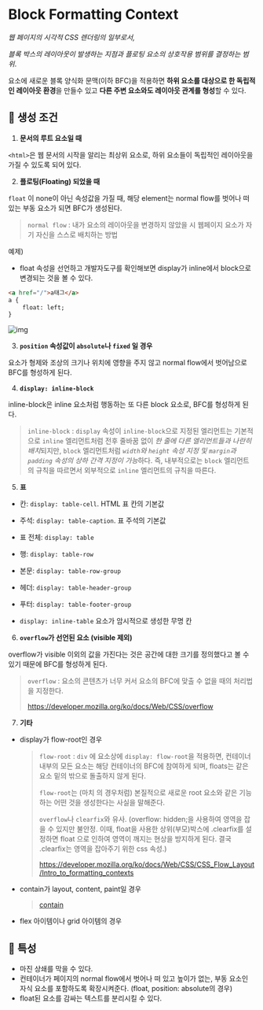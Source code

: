 # Block Formatting Context

*웹 페이지의 시각적 CSS 렌더링의 일부로서,*

*블록 박스의 레이아웃이 발생하는 지점과 플로팅 요소의 상호작용 범위를 결정하는 범위*.

요소에 새로운 블록 양식화 문맥(이하 BFC)을 적용하면 **하위 요소를 대상으로 한 독립적인 레이아웃 환경**을 만들수 있고 **다른 주변 요소와도 레이아웃 관계를 형성**할 수 있다.



## 🔎 생성 조건

1. **문서의 루트 요소일 때**

`<html>`은 웹 문서의 시작을 알리는 최상위 요소로, 하위 요소들이 독립적인 레이아웃을 가질 수 있도록 되어 있다.



2. **플로팅(Floating) 되었을 때**

`float` 이 none이 아닌 속성값을 가질 때, 해당 element는 normal flow를 벗어나 떠 있는 부동 요소가 되면 BFC가 생성된다.

> `normal flow` : 내가 요소의 레이아웃을 변경하지 않았을 시 웹페이지 요소가 자기 자신을 스스로 배치하는 방법

예제)

- float 속성을 선언하고 개발자도구를 확인해보면 display가 inline에서 block으로 변경되는 것을 볼 수 있다.

```html
<a href="/">a태그</a>
a {
	float: left;
}
```

![img](https://velog.velcdn.com/images/parkseonup/post/e290f1ae-0473-46f2-9679-bc1fe31ff8cf/image.png)



3. **`position` 속성값이 `absolute`나 `fixed` 일 경우**

요소가 형제와 조상의 크기나 위치에 영향을 주지 않고 normal flow에서 벗어남으로 BFC를 형성하게 된다.



4. **`display: inline-block`**

inline-block은 inline 요소처럼 행동하는 또 다른 block 요소로, BFC를 형성하게 된다.

> `inline-block` : `display` 속성이 `inline-block`으로 지정된 엘리먼트는 기본적으로 `inline` 엘리먼트처럼 전후 줄바꿈 없이 *한 줄에 다른 엘리먼트들과 나란히 배치*되지만, `block` 엘리먼트처럼 *`width`와 `height` 속성 지정 및 `margin`과 `padding` 속성의 상하 간격 지정이 가능*하다. 즉, 내부적으로는 `block` 엘리먼트의 규칙을 따르면서 외부적으로 `inline` 엘리먼트의 규칙을 따른다.



5. **표**

- 칸: `display: table-cell`. HTML 표 칸의 기본값

- 주석: `display: table-caption`. 표 주석의 기본값

- 표 전체: `display: table`

- 행: `display: table-row`

- 본문: `display: table-row-group`

- 헤더: `display: table-header-group`

- 푸터: `display: table-footer-group`

- `display: inline-table` 요소가 암시적으로 생성한 무명 칸

  

6. **`overflow`가 선언된 요소 (visible 제외)**

overflow가 visible 이외의 값을 가진다는 것은 공간에 대한 크기를 정의했다고 볼 수 있기 때문에 BFC를 형성하게 된다.

> `overflow` : 요소의 콘텐츠가 너무 커서 요소의 BFC에 맞출 수 없을 때의 처리법을 지정한다.
>
> https://developer.mozilla.org/ko/docs/Web/CSS/overflow



7. **기타**

- display가 flow-root인 경우

  > `flow-root` : `div` 에 요소상에 `display: flow-root`을 적용하면, 컨테이너 내부의 모든 요소는 해당 컨테이너의 BFC에 참여하게 되며, floats는 같은 요소 밑의 밖으로 돌출하지 않게 된다.
  >
  > `flow-root`는 (마치 <html>의 경우처럼) 본질적으로 새로운 root 요소와 같은 기능하는 어떤 것을 생성한다는 사실을 말해준다. 
  >
  > `overflow`나 `clearfix`와 유사. (overflow: hidden;을 사용하여 영역을 잡을 수 있지만 불안정. 이때, float을 사용한 상위(부모)박스에 .clearfix를 설정하면 float 으로 인하여 영역이 깨지는 현상을 방지하게 된다. 결국 .clearfix는 영역을 잡아주기 위한 css 속성.)
  >
  > https://developer.mozilla.org/ko/docs/Web/CSS/CSS_Flow_Layout/Intro_to_formatting_contexts

- contain가 layout, content, paint일 경우

  > [contain](https://developer.mozilla.org/en-US/docs/Web/CSS/contain)

- flex 아이템이나 grid 아이템의 경우

  

## 🔎 특성

- 마진 상쇄를 막을 수 있다.
- 컨테이너가 페이지의 normal flow에서 벗어나 떠 있고 높이가 없는, 부동 요소인 자식 요소를 포함하도록 확장시켜준다. (float, position: absolute의 경우)
- float된 요소를 감싸는 텍스트를 분리시킬 수 있다.